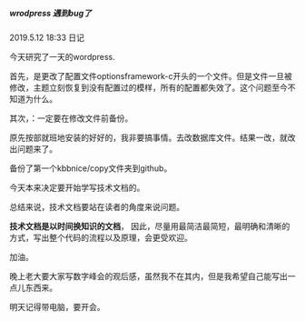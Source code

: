 ##### wrodpress 遇到bug了

2019.5.12 18:33		日记



今天研究了一天的wordpress. 

首先，是更改了配置文件optionsframework-c开头的一个文件。但是文件一旦被修改，主题立刻恢复到没有配置过的模样，所有的配置都失效了。这个问题至今不知道为什么。



其次，：一定要在修改文件前备份。



原先按部就班地安装的好好的，我非要搞事情。去改数据库文件。结果一改，就改出问题来了。

备份了第一个kbbnice/copy文件夹到github。



今天本来决定要开始学写技术文档的。



总结来说，技术文档要站在读者的角度来说问题。

**技术文档是以时间换知识的文档**， 因此，尽量用最简洁最简短，最明确和清晰的方式，写出整个代码的流程以及原理，会更受欢迎。



加油。

晚上老大要大家写数字峰会的观后感，虽然我不在其内，但是我希望自己能写出一点儿东西来。



明天记得带电脑，要开会。






